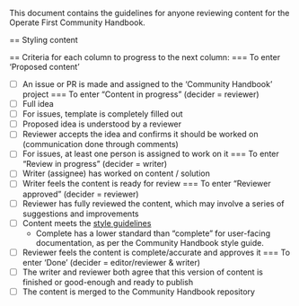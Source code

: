 This document contains the guidelines for anyone reviewing content for the Operate First Community Handbook.

== Styling content


== Criteria for each column to progress to the next column:
=== To enter ‘Proposed content’
- [ ] An issue or PR is made and assigned to the ‘Community Handbook’ project
=== To enter “Content in progress” (decider = reviewer)
- [ ] Full idea
- [ ] For issues, template is completely filled out
- [ ] Proposed idea is understood by a reviewer
- [ ] Reviewer accepts the idea and confirms it should be worked on (communication done through comments)
- [ ] For issues, at least one person is assigned to work on it
=== To enter “Review in progress” (decider = writer)
- [ ] Writer (assignee) has worked on content / solution
- [ ] Writer feels the content is ready for review
=== To enter “Reviewer approved” (decider = reviewer)
- [ ] Reviewer has fully reviewed the content, which may involve a series of suggestions and improvements
- [ ] Content meets the [style guidelines](style_guide.md)
  - Complete has a lower standard than “complete” for user-facing documentation, as per the Community Handbook style guide.
- [ ] Reviewer feels the content is complete/accurate and approves it
=== To enter ‘Done’ (decider = editor/reviewer & writer)
- [ ] The writer and reviewer both agree that this version of content is finished or good-enough and ready to publish
- [ ] The content is merged to the Community Handbook repository
